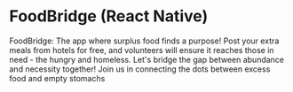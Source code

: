 # FoodBridge (React Native)
FoodBridge: The app where surplus food finds a purpose! Post your extra meals from hotels for free, and volunteers will ensure it reaches those in need - the hungry and homeless. Let's bridge the gap between abundance and necessity together! Join us in connecting the dots between excess food and empty stomachs


